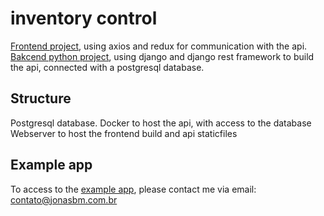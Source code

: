 # inventory control

[Frontend project](https://github.com/JonasBM/inventory_control/backend/README.md), using axios and redux for communication with the api.
[Bakcend python project](https://github.com/JonasBM/inventory_control/backend/README.md), using django and django rest framework to build the api, connected with a postgresql database.

## Structure

Postgresql database.
Docker to host the api, with access to the database
Webserver to host the frontend build and api staticfiles

## Example app

To access to the [example app](https://inventory.calculoengenharia.com.br/), please contact me via email: contato@jonasbm.com.br
